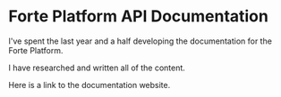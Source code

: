 # Forte Platform API Documentation

I've spent the last year and a half developing the documentation for the Forte Platform.

I have researched and written all of the content. 

Here is a link to the documentation website.

